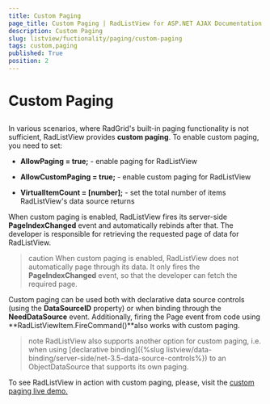 ```yaml
---
title: Custom Paging
page_title: Custom Paging | RadListView for ASP.NET AJAX Documentation
description: Custom Paging
slug: listview/fuctionality/paging/custom-paging
tags: custom,paging
published: True
position: 2
---
```


# Custom Paging



## 

In various scenarios, where RadGrid's built-in paging functionality is not sufficient, RadListView provides **custom paging**. To enable custom paging, you need to set:

* **AllowPaging = true;** - enable paging for RadListView

* **AllowCustomPaging = true;** - enable custom paging for RadListView

* **VirtualItemCount = [number];** - set the total number of items RadListView's data source returns

When custom paging is enabled, RadListView fires its server-side **PageIndexChanged** event and automatically rebinds after that. The developer is responsible for retrieving the requested page of data for RadListView.

>caution When custom paging is enabled, RadListView does not automatically page through its data. It only fires the **PageIndexChanged** event, so that the developer can fetch the required page.
>


Custom paging can be used both with declarative data source controls (using the **DataSourceID** property) or when binding through the **NeedDataSource** event. Additionally, firing the Page event from code using **RadListViewItem.FireCommand()**also works with custom paging.

>note RadListView also supports another option for custom paging, i.e. when using [declarative binding]({%slug listview/data-binding/server-side/net-3.5-data-source-controls%}) to an ObjectDataSource that supports its own paging.
>


To see RadListView in action with custom paging, please, visit the [custom paging live demo.](https://demos.telerik.com/aspnet-ajax/listview/examples/paging/custompaging/defaultcs.aspx)
